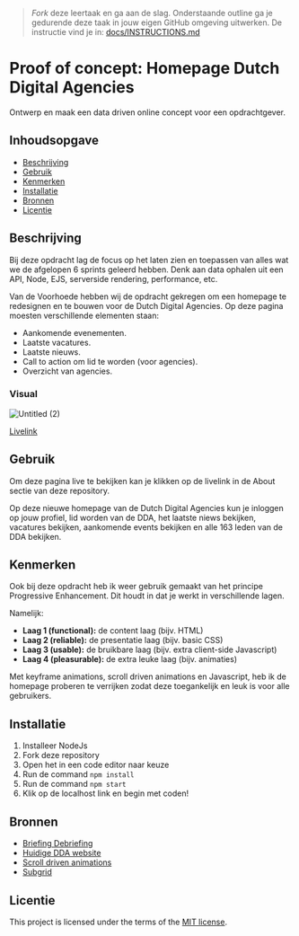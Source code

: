 > _Fork_ deze leertaak en ga aan de slag. Onderstaande outline ga je gedurende deze taak in jouw eigen GitHub omgeving uitwerken. De instructie vind je in: [docs/INSTRUCTIONS.md](docs/INSTRUCTIONS.md)

# Proof of concept: Homepage Dutch Digital Agencies
<!-- Geef je project een titel en schrijf in één zin wat het is -->
Ontwerp en maak een data driven online concept voor een opdrachtgever.

## Inhoudsopgave

  * [Beschrijving](#beschrijving)
  * [Gebruik](#gebruik)
  * [Kenmerken](#kenmerken)
  * [Installatie](#installatie)
  * [Bronnen](#bronnen)
  * [Licentie](#licentie)

## Beschrijving
<!-- Bij Beschrijving staat kort beschreven wat voor project het is en wat je hebt gemaakt -->
Bij deze opdracht lag de focus op het laten zien en toepassen van alles wat we de afgelopen 6 sprints geleerd hebben. Denk aan data ophalen uit een API, Node, EJS, serverside rendering, performance, etc.

Van de Voorhoede hebben wij de opdracht gekregen om een homepage te redesignen en te bouwen voor de Dutch Digital Agencies. Op deze pagina moesten verschillende elementen staan:

- Aankomende evenementen.
- Laatste vacatures.
- Laatste nieuws.
- Call to action om lid te worden (voor agencies).
- Overzicht van agencies.

<!-- Voeg een mooie poster visual toe 📸 -->

### Visual

![Untitled (2)](https://github.com/Annevd/proof-of-concept/assets/144004647/3141cbb8-6029-403f-a60f-14449a2ec0cc)

<!-- Voeg een link toe naar Github Pages 🌐-->
[Livelink](https://proof-of-concept-ezyj.onrender.com)

## Gebruik
<!-- Bij Gebruik staat de user story, hoe het werkt en wat je er mee kan. -->
Om deze pagina live te bekijken kan je klikken op de livelink in de About sectie van deze repository.

Op deze nieuwe homepage van de Dutch Digital Agencies kun je inloggen op jouw profiel, lid worden van de DDA, het laatste niews bekijken, vacatures bekijken, aankomende events bekijken en alle 163 leden van de DDA bekijken.

## Kenmerken
<!-- Bij Kenmerken staat welke technieken zijn gebruikt en hoe. Wat is de HTML structuur? Wat zijn de belangrijkste dingen in CSS? Wat is er met JS gedaan en hoe? Misschien heb je iets met NodeJS gedaan, of heb je een framwork of library gebruikt? -->
Ook bij deze opdracht heb ik weer gebruik gemaakt van het principe Progressive Enhancement. Dit houdt in dat je werkt in verschillende lagen.

Namelijk:

- **Laag 1 (functional):** de content laag (bijv. HTML)
- **Laag 2 (reliable):** de presentatie laag (bijv. basic CSS)
- **Laag 3 (usable):** de bruikbare laag (bijv. extra client-side Javascript)
- **Laag 4 (pleasurable):** de extra leuke laag (bijv. animaties)

Met keyframe animations, scroll driven animations en Javascript, heb ik de homepage proberen te verrijken zodat deze toegankelijk en leuk is voor alle gebruikers.

## Installatie
<!-- Bij Instalatie staat hoe een andere developer aan jouw repo kan werken -->
1. Installeer NodeJs
2. Fork deze repository
3. Open het in een code editor naar keuze
4. Run de command `npm install`
5. Run de command `npm start`
6. Klik op de localhost link en begin met coden!

## Bronnen

- [Briefing Debriefing](https://github.com/fdnd-task/briefing-debriefing)
- [Huidige DDA website](https://dutchdigitalagencies.com/)
- [Scroll driven animations](https://scroll-driven-animations.style/)
- [Subgrid](https://developer.mozilla.org/en-US/docs/Web/CSS/CSS_grid_layout/Subgrid)

## Licentie

This project is licensed under the terms of the [MIT license](./LICENSE).
